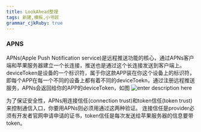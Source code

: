 ```yaml
---
title: LookAhead整理
tags: 新建,模板,小书匠
grammar_cjkRuby: true
---
```


### APNS
APNs(Apple Push Notification service)是远程推送功能的核心，通过APNs客户端和苹果服务器建立一个长连接，推送也是通过这个长连接发送到客户端上。
deviceToken是设备的一个标识符，属于你这款APP装在你这个设备上的标识符，即每个APP在每一个不同的设备上都有着不同的deviceToekn，通过注册远程推送服务，APNs会返回给你的APP的deviceToken，如图
![enter description here](http://7xsnb0.com1.z0.glb.clouddn.com/2016-07-29_09:22:33.jpg)

为了保证安全性，APNs用连接信任(connection trust)和token信任(token trust)来控制通信入口，你要用APNs则必须用通过这两种验证。
连接信任是provider必须有开发者官网申请申请的证书，token信任是每次发送给苹果服务器的信息要带token。